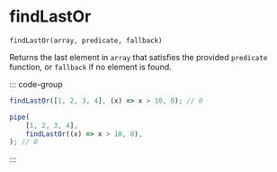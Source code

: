 # findLastOr

`findLastOr(array, predicate, fallback)`

Returns the last element in `array` that satisfies the provided `predicate` function, or `fallback` if no element is found.

::: code-group

```ts [data-first]
findLastOr([1, 2, 3, 4], (x) => x > 10, 0); // 0
```

```ts [data-last]
pipe(
    [1, 2, 3, 4],
    findLastOr((x) => x > 10, 0),
); // 0
```

:::
